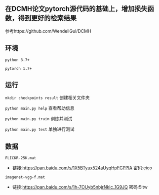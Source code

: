 ## 在DCMH论文pytorch源代码的基础上，增加损失函数，得到更好的检索结果
参考https://github.com/WendellGul/DCMH

## 环境

`python 3.7+`

`pytorch 1.7+`

## 运行

`mkdir checkpoints result` 创建相关文件夹

`python main.py help` 查看帮助信息

`python main.py train` 训练并测试

`python main.py test` 单独进行测试

## 数据

`FLICKR-25K.mat` 

* 链接:https://pan.baidu.com/s/1X5BTyux524aUyqHpFGPPlA  密码:eico

`imagenet-vgg-f.mat`

* 链接:https://pan.baidu.com/s/1h-7OUyb5nbjrNkIc_1G9JQ  密码:5itw
